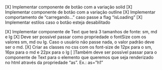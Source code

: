 [X] Implementar componente de botão com a variação solid
[X] Implementar componente de botão com a variação outline
[X] Implementar comportamento de “carregando...” caso passe a flag “isLoading”
[X] Implementar estilos caso o botão esteja desabilitado

[X] Implementar componente de Text que terá 3 tamanhos de fonte: sm, md e lg
[X] Deve ser possível passar como propriedade o fontSize com os valores sm, md ou lg. Caso o usuário não passe nada, o valor padrão deve ser o md.
[X] Criar as classes no css com os font-size de 12px para o sm, 16px para o md e 22px para o lg
[ ]Também deve ser possível passar para o componente de Text para o elemento que queremos que seja renderizado no html através da propriedade “as”. Ex.: as=”h1”
